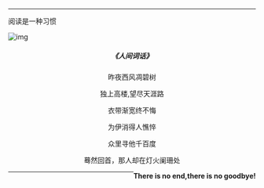 
---
阅读是一种习惯

![img](_media/dream.jpg)

<center>
<h5>《人间词话》</h5>
<p>昨夜西风凋碧树</P>
<p>独上高楼,望尽天涯路</P>
<p>衣带渐宽终不悔</P>
<p>为伊消得人憔悴</P>
<p>众里寻他千百度</P>
<p>蓦然回首，那人却在灯火阑珊处</P>
</center>

<div style='float:right'>
<strong>There is no end,there is no goodbye!</strong>
</div>

---